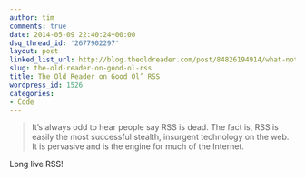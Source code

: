 ```yaml
---
author: tim
comments: true
date: 2014-05-09 22:40:24+00:00
dsq_thread_id: '2677902297'
layout: post
linked_list_url: http://blog.theoldreader.com/post/84826194914/what-not-dying-looks-like
slug: the-old-reader-on-good-ol-rss
title: The Old Reader on Good Ol’ RSS
wordpress_id: 1526
categories:
- Code
---
```


> It’s always odd to hear people say RSS is dead. The fact is, RSS is easily
the most successful stealth, insurgent technology on the web. It is pervasive
and is the engine for much of the Internet.

Long live RSS!

